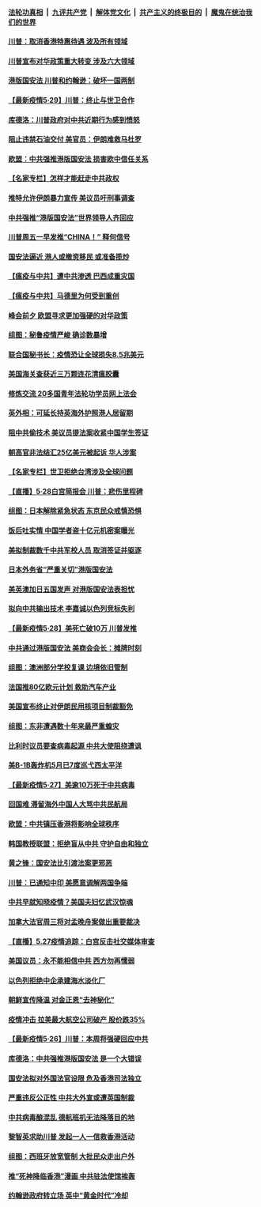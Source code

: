 ####  [法轮功真相](../../../../basic/blob/master/README.md?t=05300931) &nbsp;|&nbsp; [九评共产党](../../../../9ping.md/blob/master/README.md?t=05300931) &nbsp;|&nbsp; [解体党文化](../../../../jtdwh.md/blob/master/README.md?t=05300931)  &nbsp;|&nbsp; [共产主义的终极目的](../../../../gczydzjmd.md/blob/master/README.md?t=05300931) &nbsp;|&nbsp; [魔鬼在统治我们的世界](../../../../mgztzwmdsj.md/blob/master/README.md?t=05300931) 

#### [川普：取消香港特惠待遇 波及所有领域](../pages/nsc418/n12147143.md?t=05300931) 

#### [川普宣布对华政策重大转变 涉及六大领域](../pages/nsc418/n12147002.md?t=05300931) 

#### [港版国安法 川普和约翰逊：破坏一国两制](../pages/nsc418/n12147093.md?t=05300931) 

#### [【最新疫情5·29】川普：终止与世卫合作](../pages/nsc418/n12145153.md?t=05300931) 

#### [库德洛：川普政府对中共近期行为感到愤怒](../pages/nsc418/n12146911.md?t=05300931) 

#### [阻止违禁石油交付 美官员：伊朗难救马杜罗](../pages/nsc418/n12146801.md?t=05300931) 

#### [欧盟：中共强推港版国安法 损害欧中信任关系](../pages/nsc418/n12146794.md?t=05300931) 

#### [【名家专栏】怎样才能赶走中共政权](../pages/nsc418/n12144998.md?t=05300931) 

#### [推特允许伊朗暴力宣传 美议员吁刑事调查](../pages/nsc418/n12146767.md?t=05300931) 

#### [中共强推“港版国安法”世界领导人齐回应](../pages/nsc418/n12146598.md?t=05300931) 

#### [川普周五一早发推“CHINA！” 释何信号](../pages/nsc418/n12146612.md?t=05300931) 

#### [国安法逼近 港人或撤资移民 或准备揽炒](../pages/nsc418/n12146423.md?t=05300931) 

#### [【瘟疫与中共】遭中共渗透 巴西成重灾国](../pages/nsc418/n12145608.md?t=05300931) 

#### [【瘟疫与中共】马德里为何受到重创](../pages/nsc418/n12145440.md?t=05300931) 

#### [峰会前夕 欧盟寻求更加强硬的对华政策](../pages/nsc418/n12146184.md?t=05300931) 

#### [组图：秘鲁疫情严峻 确诊数暴增](../pages/nsc418/n12145969.md?t=05300931) 

#### [联合国秘书长：疫情恐让全球损失8.5兆美元](../pages/nsc418/n12145808.md?t=05300931) 

#### [美国海关查获近三万颗连花清瘟胶囊](../pages/nsc418/n12144599.md?t=05300931) 

#### [修炼交流 20多国青年法轮功学员网上法会](../pages/nsc418/n12143515.md?t=05300931) 

#### [英外相：可延长持英海外护照港人居留期](../pages/nsc418/n12144272.md?t=05300931) 

#### [阻中共偷技术 美议员提法案收紧中国学生签证](../pages/nsc418/n12144572.md?t=05300931) 

#### [朝高官非法结汇25亿美元被起诉 华人涉案](../pages/nsc418/n12144464.md?t=05300931) 

#### [【名家专栏】世卫拒绝台湾涉及全球问题](../pages/nsc418/n12142167.md?t=05300931) 

#### [【直播】5·28白宫简报会 川普：悲伤里程碑](../pages/nsc418/n12143884.md?t=05300931) 

#### [组图：日本解除紧急状态 东京民众戒慎恐惧](../pages/nsc418/n12142518.md?t=05300931) 

#### [饭后吐实情 中国学者盗十亿元机密案曝光](../pages/nsc418/n12144198.md?t=05300931) 

#### [美拟制裁数千中共军校人员 取消签证并驱逐](../pages/nsc418/n12143427.md?t=05300931) 

#### [日本外务省“严重关切”港版国安法](../pages/nsc418/n12143590.md?t=05300931) 

#### [美英澳加日五国发声 对港版国安法表担忧](../pages/nsc418/n12144013.md?t=05300931) 

#### [拟向中共输出技术 李嘉诚以色列竞标失利](../pages/nsc418/n12143964.md?t=05300931) 

#### [【最新疫情5·28】美死亡破10万 川普发推](../pages/nsc418/n12141990.md?t=05300931) 

#### [中共通过港版国安法 美商会会长：摊牌时刻](../pages/nsc418/n12143249.md?t=05300931) 

#### [组图：澳洲部分学校复课 边境依旧管制](../pages/nsc418/n12140307.md?t=05300931) 

#### [法国推80亿欧元计划 救助汽车产业](../pages/nsc418/n12142500.md?t=05300931) 

#### [美国宣布终止对伊朗民用核项目制裁豁免](../pages/nsc418/n12142461.md?t=05300931) 

#### [组图：东非遭遇数十年来最严重蝗灾](../pages/nsc418/n12140802.md?t=05300931) 

#### [比利时议员要查病毒起源 中共大使阻挠遭讽](../pages/nsc418/n12141897.md?t=05300931) 

#### [美B-1B轰炸机5月已7度巡弋西太平洋](../pages/nsc418/n12141436.md?t=05300931) 

#### [【最新疫情5‧27】美逾10万死于中共病毒](../pages/nsc418/n12139052.md?t=05300931) 

#### [回国难 滞留海外中国人大骂中共民航局](../pages/nsc418/n12141087.md?t=05300931) 

#### [欧盟：中共镇压香港将影响全球秩序](../pages/nsc418/n12141055.md?t=05300931) 

#### [韩国教授联盟：拒绝盲从中共 守护自由和独立](../pages/nsc418/n12140564.md?t=05300931) 

#### [黄之锋：国安法比引渡法案更邪恶](../pages/nsc418/n12141057.md?t=05300931) 

#### [川普：已通知中印 美愿意调解两国争端](../pages/nsc418/n12140833.md?t=05300931) 

#### [中共早就知晓疫情？美国夫妇忆武汉惊魂](../pages/nsc418/n12140587.md?t=05300931) 

#### [加拿大法官周三将对孟晚舟案做出重要裁决](../pages/nsc418/n12140755.md?t=05300931) 

#### [【直播】5.27疫情追踪：白宫反击社交媒体审查](../pages/nsc418/n12140380.md?t=05300931) 

#### [美国议员：永不能相信中共 西方勿再懦弱](../pages/nsc418/n12140029.md?t=05300931) 

#### [以色列拒绝中企承建海水淡化厂](../pages/nsc418/n12140046.md?t=05300931) 

#### [朝鲜宣传降温 对金正恩“去神秘化”](../pages/nsc418/n12140013.md?t=05300931) 

#### [疫情冲击 拉美最大航空公司破产 股价跌35%](../pages/nsc418/n12138926.md?t=05300931) 

#### [【最新疫情5·26】川普：本周将强硬回应中共](../pages/nsc418/n12136315.md?t=05300931) 

#### [库德洛：中共强推港版国安法 是一个大错误](../pages/nsc418/n12138594.md?t=05300931) 

#### [国安法拟对外国法官设限 危及香港司法独立](../pages/nsc418/n12138421.md?t=05300931) 

#### [严重违反公正性 中共大外宣或遭英国制裁](../pages/nsc418/n12138040.md?t=05300931) 

#### [中共病毒酿混乱 德航班机无法降落目的地](../pages/nsc418/n12138234.md?t=05300931) 

#### [黎智英求助川普 发起一人一信救香港活动](../pages/nsc418/n12138020.md?t=05300931) 

#### [组图：西班牙放宽管制 大批民众走出户外](../pages/nsc418/n12137039.md?t=05300931) 

#### [推“死神降临香港”漫画 中共驻法使馆挨轰](../pages/nsc418/n12137278.md?t=05300931) 

#### [约翰逊政府转立场 英中“黄金时代”冷却](../pages/nsc418/n12137765.md?t=05300931) 

